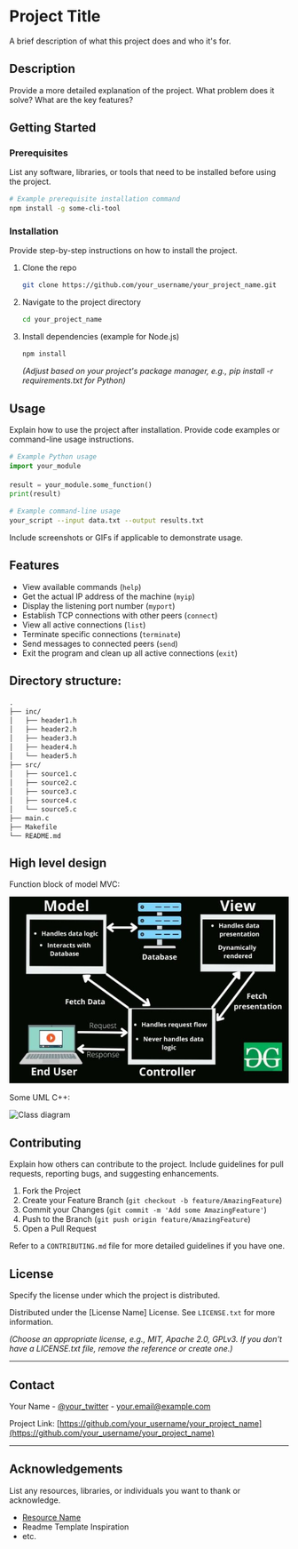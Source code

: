 # Project Title

A brief description of what this project does and who it's for.

## Description

Provide a more detailed explanation of the project. What problem does it solve? What are the key features?

## Getting Started

### Prerequisites

List any software, libraries, or tools that need to be installed before using the project.

```bash
# Example prerequisite installation command
npm install -g some-cli-tool
```

### Installation

Provide step-by-step instructions on how to install the project.

1. Clone the repo
   ```bash
   git clone https://github.com/your_username/your_project_name.git
   ```
2. Navigate to the project directory
   ```bash
   cd your_project_name
   ```
3. Install dependencies (example for Node.js)
   ```bash
   npm install
   ```
   *(Adjust based on your project's package manager, e.g., pip install -r requirements.txt for Python)*

## Usage

Explain how to use the project after installation. Provide code examples or command-line usage instructions.

```python
# Example Python usage
import your_module

result = your_module.some_function()
print(result)
```

```bash
# Example command-line usage
your_script --input data.txt --output results.txt
```

Include screenshots or GIFs if applicable to demonstrate usage.

## Features

- View available commands (`help`)
- Get the actual IP address of the machine (`myip`)
- Display the listening port number (`myport`)
- Establish TCP connections with other peers (`connect`)
- View all active connections (`list`)
- Terminate specific connections (`terminate`)
- Send messages to connected peers (`send`)
- Exit the program and clean up all active connections (`exit`)

## Directory structure:
```
.
├── inc/
│   ├── header1.h           
│   ├── header2.h           
│   ├── header3.h
│   ├── header4.h
│   └── header5.h
├── src/
│   ├── source1.c
│   ├── source2.c
│   ├── source3.c
│   ├── source4.c
│   └── source5.c
├── main.c
├── Makefile
└── README.md
```

## High level design
<!-- add picture by ![Alt text](image_url_or_path) -->

Function block of model MVC:

![MVC model](./MVC.jpg) 

Some UML C++:

![Class diagram](https://media.geeksforgeeks.org/wp-content/uploads/20240308165524/Class-Diagram-example.webp)

## Contributing

Explain how others can contribute to the project. Include guidelines for pull requests, reporting bugs, and suggesting enhancements.

1. Fork the Project
2. Create your Feature Branch (`git checkout -b feature/AmazingFeature`)
3. Commit your Changes (`git commit -m 'Add some AmazingFeature'`)
4. Push to the Branch (`git push origin feature/AmazingFeature`)
5. Open a Pull Request

Refer to a `CONTRIBUTING.md` file for more detailed guidelines if you have one.

## License

Specify the license under which the project is distributed.

Distributed under the [License Name] License. See `LICENSE.txt` for more information.

*(Choose an appropriate license, e.g., MIT, Apache 2.0, GPLv3. If you don't have a LICENSE.txt file, remove the reference or create one.)*

---

## Contact

Your Name - [@your_twitter](https://twitter.com/your_twitter) - your.email@example.com

Project Link: [https://github.com/your_username/your_project_name](https://github.com/your_username/your_project_name)

---

## Acknowledgements

List any resources, libraries, or individuals you want to thank or acknowledge.

*   [Resource Name](https://example.com)
*   Readme Template Inspiration
*   etc.


